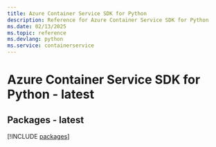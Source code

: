 ```yaml
---
title: Azure Container Service SDK for Python
description: Reference for Azure Container Service SDK for Python
ms.date: 02/13/2025
ms.topic: reference
ms.devlang: python
ms.service: containerservice
---
```

# Azure Container Service SDK for Python - latest
## Packages - latest
[!INCLUDE [packages](container-service-index.md)]